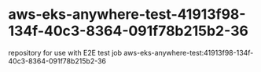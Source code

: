 # aws-eks-anywhere-test-41913f98-134f-40c3-8364-091f78b215b2-36
repository for use with E2E test job aws-eks-anywhere-test:41913f98-134f-40c3-8364-091f78b215b2-36
